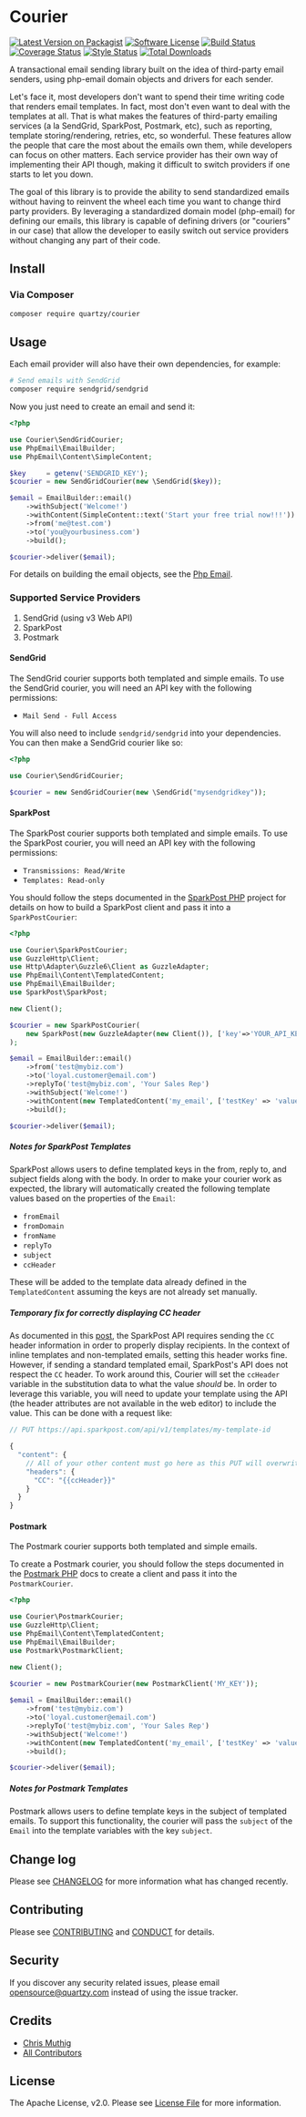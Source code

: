 # Courier

[![Latest Version on Packagist][ico-version]][link-packagist]
[![Software License][ico-license]](LICENSE)
[![Build Status][ico-circleci]][link-circleci]
[![Coverage Status][ico-codecov]][link-codecov]
[![Style Status][ico-styleci]][link-styleci]
[![Total Downloads][ico-downloads]][link-downloads]

A transactional email sending library built on the idea of third-party email senders, using php-email domain objects and drivers for each sender.

Let's face it, most developers don't want to spend their time writing code that renders email templates. In fact, most don't even want to deal with the templates at all. That is what makes the features of third-party emailing services (a la SendGrid, SparkPost, Postmark, etc), such as reporting, template storing/rendering, retries, etc, so wonderful. These features allow the people that care the most about the emails own them, while developers can focus on other matters. Each service provider has their own way of implementing their API though, making it difficult to switch providers if one starts to let you down.

The goal of this library is to provide the ability to send standardized emails without having to reinvent the wheel each time you want to change third party providers. By leveraging a standardized domain model (php-email) for defining our emails, this library is capable of defining drivers (or "couriers" in our case) that allow the developer to easily switch out service providers without changing any part of their code. 

## Install

### Via Composer

```bash
composer require quartzy/courier
```

## Usage

Each email provider will also have their own dependencies, for example:

```bash
# Send emails with SendGrid
composer require sendgrid/sendgrid
```

Now you just need to create an email and send it:

```php
<?php

use Courier\SendGridCourier;
use PhpEmail\EmailBuilder;
use PhpEmail\Content\SimpleContent;

$key     = getenv('SENDGRID_KEY');
$courier = new SendGridCourier(new \SendGrid($key));

$email = EmailBuilder::email()
    ->withSubject('Welcome!')
    ->withContent(SimpleContent::text('Start your free trial now!!!'))
    ->from('me@test.com')
    ->to('you@yourbusiness.com')
    ->build();

$courier->deliver($email);
```

For details on building the email objects, see the [Php Email](https://github.com/quartzy/php-email).


### Supported Service Providers

1. SendGrid (using v3 Web API)
1. SparkPost
1. Postmark

#### SendGrid

The SendGrid courier supports both templated and simple emails. To use the SendGrid courier, you will need an API key with the following permissions:

* `Mail Send - Full Access`

You will also need to include `sendgrid/sendgrid` into your dependencies. You can then make a SendGrid courier like so:

```php
<?php

use Courier\SendGridCourier;

$courier = new SendGridCourier(new \SendGrid("mysendgridkey"));
```

#### SparkPost

The SparkPost courier supports both templated and simple emails. To use the SparkPost courier, you will need an API key with the following permissions:

* `Transmissions: Read/Write`
* `Templates: Read-only`

You should follow the steps documented in the [SparkPost PHP](https://github.com/SparkPost/php-sparkpost) project for details on how to build a SparkPost client and pass it into a `SparkPostCourier`:

```php
<?php

use Courier\SparkPostCourier;
use GuzzleHttp\Client;
use Http\Adapter\Guzzle6\Client as GuzzleAdapter;
use PhpEmail\Content\TemplatedContent;
use PhpEmail\EmailBuilder;
use SparkPost\SparkPost;

new Client();

$courier = new SparkPostCourier(
    new SparkPost(new GuzzleAdapter(new Client()), ['key'=>'YOUR_API_KEY'])
);

$email = EmailBuilder::email()
    ->from('test@mybiz.com')
    ->to('loyal.customer@email.com')
    ->replyTo('test@mybiz.com', 'Your Sales Rep')
    ->withSubject('Welcome!')
    ->withContent(new TemplatedContent('my_email', ['testKey' => 'value']))
    ->build();

$courier->deliver($email);
```

##### Notes for SparkPost Templates

SparkPost allows users to define templated keys in the from, reply to, and subject fields along with the body. In order to make your courier work as expected, the library will automatically created the following template values based on the properties of the `Email`:

* `fromEmail`
* `fromDomain`
* `fromName`
* `replyTo`
* `subject`
* `ccHeader`

These will be added to the template data already defined in the `TemplatedContent` assuming the keys are not already set manually.

##### Temporary fix for correctly displaying CC header

As documented in this [post](https://www.sparkpost.com/docs/faq/cc-bcc-with-rest-api/), the SparkPost API requires sending the `CC` header information in order to properly display recipients. In the context of inline templates and non-templated emails, setting this header works fine. However, if sending a standard templated email, SparkPost's API does not respect the `CC` header. To work around this, Courier will set the `ccHeader` variable in the substitution data to what the value _should_ be. In order to leverage this variable, you will need to update your template using the API (the header attributes are not available in the web editor) to include the value. This can be done with a request like:

```javascript
// PUT https://api.sparkpost.com/api/v1/templates/my-template-id

{
  "content": {
    // All of your other content must go here as this PUT will overwrite all other content
    "headers": {
      "CC": "{{ccHeader}}"
    }
  }
}

```

#### Postmark

The Postmark courier supports both templated and simple emails.

To create a Postmark courier, you should follow the steps documented in the [Postmark PHP](https://github.com/wildbit/postmark-php/wiki/Getting-Started) docs to create a client and pass it into the `PostmarkCourier`.

```php
<?php

use Courier\PostmarkCourier;
use GuzzleHttp\Client;
use PhpEmail\Content\TemplatedContent;
use PhpEmail\EmailBuilder;
use Postmark\PostmarkClient;

new Client();

$courier = new PostmarkCourier(new PostmarkClient('MY_KEY'));
        
$email = EmailBuilder::email()
    ->from('test@mybiz.com')
    ->to('loyal.customer@email.com')
    ->replyTo('test@mybiz.com', 'Your Sales Rep')
    ->withSubject('Welcome!')
    ->withContent(new TemplatedContent('my_email', ['testKey' => 'value']))
    ->build();

$courier->deliver($email);
```

##### Notes for Postmark Templates

Postmark allows users to define template keys in the subject of templated emails. To support this functionality, the courier will pass the `subject` of the `Email` into the template variables with the key `subject`.

## Change log

Please see [CHANGELOG](CHANGELOG.md) for more information what has changed recently.

## Contributing

Please see [CONTRIBUTING](CONTRIBUTING.md) and [CONDUCT](CONDUCT.md) for details.

## Security

If you discover any security related issues, please email [opensource@quartzy.com](mailto:opensource@quartzy.com) instead of using the issue tracker.

## Credits

- [Chris Muthig](https://github.com/camuthig)
- [All Contributors][link-contributors]


## License

The Apache License, v2.0. Please see [License File](LICENSE) for more information.

[ico-version]: https://img.shields.io/packagist/v/quartzy/courier.svg?style=flat-square
[ico-license]: https://img.shields.io/badge/license-Apache%202.0-brightgreen.svg?style=flat-square
[ico-circleci]: https://img.shields.io/circleci/project/github/quartzy/courier/master.svg?style=flat-square
[ico-codecov]: https://img.shields.io/codecov/c/github/quartzy/courier.svg?style=flat-square
[ico-styleci]: https://styleci.io/repos/98693280/shield
[ico-downloads]: https://img.shields.io/packagist/dt/quartzy/courier.svg?style=flat-square

[link-packagist]: https://packagist.org/packages/quartzy/courier
[link-circleci]: https://circleci.com/gh/quartzy/courier/tree/master
[link-codecov]: http://codecov.io/github/quartzy/courier?branch=master
[link-styleci]: https://styleci.io/repos/98693280
[link-downloads]: https://packagist.org/packages/quartzy/courier
[link-contributors]: ../../contributors
